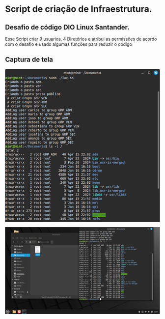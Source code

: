 # Script de criação de Infraestrutura.  
## Desafio de código DIO Linux Santander.


Esse Script criar 9 usuarios, 4 Diretórios e atribui as permissões de acordo com o desafio e usado algumas funções para reduzir o código 

## Captura de tela

![captura de tela do shell](https://github.com/stenioneves/IAC_SCRIPTS/blob/main/Screenshot%20from%202025-04-15%2022-06-56.png?raw=true)
   
![captura de tela do shell 2](https://github.com/stenioneves/IAC_SCRIPTS/blob/main/002.png?raw=true)




